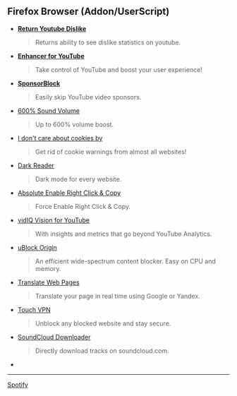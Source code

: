 ## **Firefox Browser (Addon/UserScript)**

* [**Return Youtube Dislike**](https://addons.mozilla.org/en-US/firefox/addon/return-youtube-dislikes/)
  >Returns ability to see dislike statistics on youtube.
* [**Enhancer for YouTube**](https://addons.mozilla.org/en-US/firefox/addon/enhancer-for-youtube/)
  >Take control of YouTube and boost your user experience!
* [**SponsorBlock**](https://addons.mozilla.org/en-US/firefox/addon/sponsorblock/)
  >Easily skip YouTube video sponsors.
* [600% Sound Volume](https://addons.mozilla.org/en-US/firefox/addon/600-sound-volume/)
  >Up to 600% volume boost.
* [I don't care about cookies by](https://addons.mozilla.org/en-US/firefox/addon/i-dont-care-about-cookies/)
  >Get rid of cookie warnings from almost all websites!
* [Dark Reader](https://addons.mozilla.org/en-US/firefox/addon/darkreader/)
  >Dark mode for every website.
* [Absolute Enable Right Click & Copy](https://addons.mozilla.org/en-US/firefox/addon/absolute-enable-right-click/)
  >Force Enable Right Click & Copy.
* [vidIQ Vision for YouTube](https://addons.mozilla.org/en-US/firefox/addon/vidiq-vision-youtube/)
  >With insights and metrics that go beyond YouTube Analytics.
* [uBlock Origin](https://addons.mozilla.org/en-US/firefox/addon/ublock-origin/)
  >An efficient wide-spectrum content blocker. Easy on CPU and memory.
* [Translate Web Pages](https://addons.mozilla.org/en-US/firefox/addon/traduzir-paginas-web/)
  >Translate your page in real time using Google or Yandex.
* [Touch VPN](https://addons.mozilla.org/en-US/firefox/addon/touch-vpn/)
  >Unblock any blocked website and stay secure.
* [SoundCloud Downloader](https://addons.mozilla.org/en-US/firefox/addon/soundcloud-dl/)
  >Directly download tracks on soundcloud.com.
* []()


  




















---






[Spotify](https://github.com/amd64fox/SpotX)








